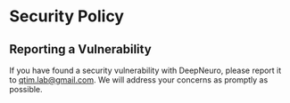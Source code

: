 # Security Policy

## Reporting a Vulnerability

If you have found a security vulnerability with DeepNeuro, please report it to qtim.lab@gmail.com. We will address your concerns as promptly as possible.
